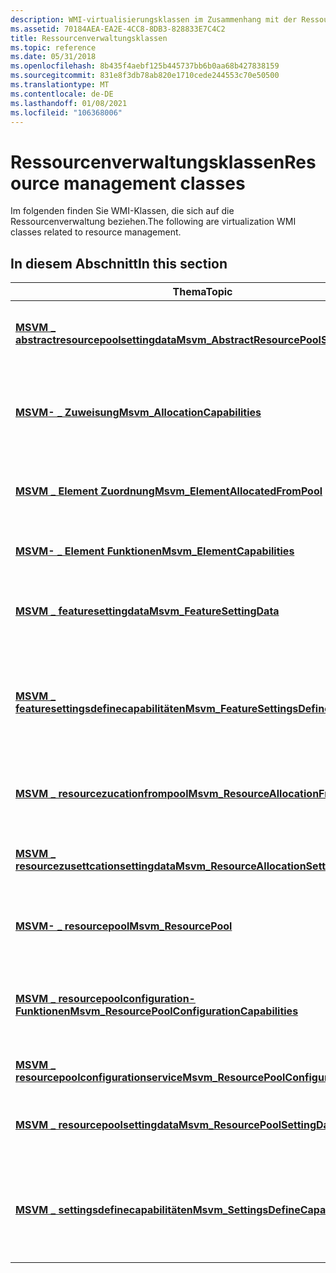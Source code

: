 ```yaml
---
description: WMI-virtualisierungsklassen im Zusammenhang mit der Ressourcenverwaltung.
ms.assetid: 70184AEA-EA2E-4CC8-8DB3-828833E7C4C2
title: Ressourcenverwaltungsklassen
ms.topic: reference
ms.date: 05/31/2018
ms.openlocfilehash: 8b435f4aebf125b445737bb6b0aa68b427838159
ms.sourcegitcommit: 831e8f3db78ab820e1710cede244553c70e50500
ms.translationtype: MT
ms.contentlocale: de-DE
ms.lasthandoff: 01/08/2021
ms.locfileid: "106368006"
---
```

# <a name="resource-management-classes"></a><span data-ttu-id="1a99a-103">Ressourcenverwaltungsklassen</span><span class="sxs-lookup"><span data-stu-id="1a99a-103">Resource management classes</span></span>

<span data-ttu-id="1a99a-104">Im folgenden finden Sie WMI-Klassen, die sich auf die Ressourcenverwaltung beziehen.</span><span class="sxs-lookup"><span data-stu-id="1a99a-104">The following are virtualization WMI classes related to resource management.</span></span>

## <a name="in-this-section"></a><span data-ttu-id="1a99a-105">In diesem Abschnitt</span><span class="sxs-lookup"><span data-stu-id="1a99a-105">In this section</span></span>



| <span data-ttu-id="1a99a-106">Thema</span><span class="sxs-lookup"><span data-stu-id="1a99a-106">Topic</span></span>                                                                                                        | <span data-ttu-id="1a99a-107">BESCHREIBUNG</span><span class="sxs-lookup"><span data-stu-id="1a99a-107">Description</span></span>                                                                                                                                                      |
|--------------------------------------------------------------------------------------------------------------|------------------------------------------------------------------------------------------------------------------------------------------------------------------|
| [<span data-ttu-id="1a99a-108">**MSVM \_ abstractresourcepoolsettingdata**</span><span class="sxs-lookup"><span data-stu-id="1a99a-108">**Msvm\_AbstractResourcePoolSettingData**</span></span>](msvm-abstractresourcepoolsettingdata.md)<br/>             | <span data-ttu-id="1a99a-109">Stellt die Einstellungen einer [**MSVM- \_ resourcepool**](msvm-resourcepool.md) -Instanz dar, die nicht zugeordnet sind.</span><span class="sxs-lookup"><span data-stu-id="1a99a-109">Represents the settings of a [**Msvm\_ResourcePool**](msvm-resourcepool.md) instance that are not allocation related.</span></span><br/>                                |
| [<span data-ttu-id="1a99a-110">**MSVM- \_ Zuweisung**</span><span class="sxs-lookup"><span data-stu-id="1a99a-110">**Msvm\_AllocationCapabilities**</span></span>](msvm-allocationcapabilities.md)<br/>                               | <span data-ttu-id="1a99a-111">Definiert die Möglichkeiten, mit denen ein Client den gültigen Bereich der Standardeinstellungen für eine virtuelle Ressource ermitteln kann.</span><span class="sxs-lookup"><span data-stu-id="1a99a-111">Defines the means by which a client can discover the valid range of default settings for a virtual resource.</span></span><br/>                                          |
| [<span data-ttu-id="1a99a-112">**MSVM \_ Element Zuordnung**</span><span class="sxs-lookup"><span data-stu-id="1a99a-112">**Msvm\_ElementAllocatedFromPool**</span></span>](msvm-elementallocatedfrompool.md)<br/>                           | <span data-ttu-id="1a99a-113">Ordnet dem Ressourcenpool, aus dem Sie zugewiesen wurde, eine Instanz einer zugeordneten Ressource zu.</span><span class="sxs-lookup"><span data-stu-id="1a99a-113">Associates an instance of an allocated resource with the resource pool from which it was allocated.</span></span><br/>                                                   |
| [<span data-ttu-id="1a99a-114">**MSVM- \_ Element Funktionen**</span><span class="sxs-lookup"><span data-stu-id="1a99a-114">**Msvm\_ElementCapabilities**</span></span>](msvm-elementcapabilities.md)<br/>                                     | <span data-ttu-id="1a99a-115">Stellt die Zuordnung zwischen verwalteten Elementen und ihren Funktionen dar.</span><span class="sxs-lookup"><span data-stu-id="1a99a-115">Represents the association between managed elements and their capabilities.</span></span><br/>                                                                           |
| [<span data-ttu-id="1a99a-116">**MSVM \_ featuresettingdata**</span><span class="sxs-lookup"><span data-stu-id="1a99a-116">**Msvm\_FeatureSettingData**</span></span>](msvm-featuresettingdata.md)<br/>                                       | <span data-ttu-id="1a99a-117">Eine abstrakte Klasse, die Einstellungen für eine bestimmte Funktion eines Systems oder einer Komponente darstellt.</span><span class="sxs-lookup"><span data-stu-id="1a99a-117">An abstract class that represents settings for a specific feature of a system or component.</span></span><br/>                                                           |
| [<span data-ttu-id="1a99a-118">**MSVM \_ featuresettingsdefinecapabilitäten**</span><span class="sxs-lookup"><span data-stu-id="1a99a-118">**Msvm\_FeatureSettingsDefineCapabilities**</span></span>](msvm-featuresettingsdefinecapabilities.md)<br/>         | <span data-ttu-id="1a99a-119">Stellt eine Verknüpfung zwischen der Instanz der Ethernet-Switch-Funktions Funktionen und den minimalen, maximalen, inkrementellen und Standardeinstellungen für eine Ressource bereit.</span><span class="sxs-lookup"><span data-stu-id="1a99a-119">Provides a link between the Ethernet switch feature capabilities instance and the minimum, maximum, incremental, and default settings for a resource.</span></span><br/> |
| [<span data-ttu-id="1a99a-120">**MSVM \_ resourcezucationfrompool**</span><span class="sxs-lookup"><span data-stu-id="1a99a-120">**Msvm\_ResourceAllocationFromPool**</span></span>](msvm-resourceallocationfrompool.md)<br/>                       | <span data-ttu-id="1a99a-121">Ordnet dem Ressourcenpool, aus dem Sie zugeordnet ist, eine Instanz einer Ressourcenzuweisung zu.</span><span class="sxs-lookup"><span data-stu-id="1a99a-121">Associates an instance of a resource allocation with the resource pool from which it is allocated.</span></span><br/>                                                    |
| [<span data-ttu-id="1a99a-122">**MSVM \_ resourcezusettcationsettingdata**</span><span class="sxs-lookup"><span data-stu-id="1a99a-122">**Msvm\_ResourceAllocationSettingData**</span></span>](msvm-resourceallocationsettingdata.md)<br/>                 | <span data-ttu-id="1a99a-123">Stellt die aktuellen und aufgezeichneten Zuordnungs Zustände einer virtuellen Ressource dar.</span><span class="sxs-lookup"><span data-stu-id="1a99a-123">Represents the current and recorded allocation states of a virtual resource.</span></span><br/>                                                                          |
| [<span data-ttu-id="1a99a-124">**MSVM- \_ resourcepool**</span><span class="sxs-lookup"><span data-stu-id="1a99a-124">**Msvm\_ResourcePool**</span></span>](msvm-resourcepool.md)<br/>                                                   | <span data-ttu-id="1a99a-125">Beschreibt einen virtuellen Ressourcentyp, der für die Verwendung auf virtuellen Computern verfügbar ist.</span><span class="sxs-lookup"><span data-stu-id="1a99a-125">Describes a type of virtual resource available for use in virtual machines.</span></span><br/>                                                                           |
| [<span data-ttu-id="1a99a-126">**MSVM \_ resourcepoolconfiguration-Funktionen**</span><span class="sxs-lookup"><span data-stu-id="1a99a-126">**Msvm\_ResourcePoolConfigurationCapabilities**</span></span>](msvm-resourcepoolconfigurationcapabilities.md)<br/> | <span data-ttu-id="1a99a-127">Beschreibt die Funktionen der zugeordneten [**MSVM \_ resourcepoolconfigurationservice**](msvm-resourcepoolconfigurationservice.md) -Klasse.</span><span class="sxs-lookup"><span data-stu-id="1a99a-127">Describes the capabilities of the associated [**Msvm\_ResourcePoolConfigurationService**](msvm-resourcepoolconfigurationservice.md) class.</span></span><br/>           |
| [<span data-ttu-id="1a99a-128">**MSVM \_ resourcepoolconfigurationservice**</span><span class="sxs-lookup"><span data-stu-id="1a99a-128">**Msvm\_ResourcePoolConfigurationService**</span></span>](msvm-resourcepoolconfigurationservice.md)<br/>           | <span data-ttu-id="1a99a-129">Ermöglicht die aktive Verwaltung von Ressourcenpools.</span><span class="sxs-lookup"><span data-stu-id="1a99a-129">Provides for active management of resource pools.</span></span><br/>                                                                                                     |
| [<span data-ttu-id="1a99a-130">**MSVM \_ resourcepoolsettingdata**</span><span class="sxs-lookup"><span data-stu-id="1a99a-130">**Msvm\_ResourcePoolSettingData**</span></span>](msvm-resourcepoolsettingdata.md)<br/>                             | <span data-ttu-id="1a99a-131">Stellt die Einstellungen einer [**MSVM- \_ resourcepool**](msvm-resourcepool.md) -Instanz dar, die nicht zugeordnet sind.</span><span class="sxs-lookup"><span data-stu-id="1a99a-131">Represents the settings of a [**Msvm\_ResourcePool**](msvm-resourcepool.md) instance that are not allocation related.</span></span><br/>                                |
| [<span data-ttu-id="1a99a-132">**MSVM \_ settingsdefinecapabilitäten**</span><span class="sxs-lookup"><span data-stu-id="1a99a-132">**Msvm\_SettingsDefineCapabilities**</span></span>](msvm-settingsdefinecapabilities.md)<br/>                       | <span data-ttu-id="1a99a-133">Stellt eine Verknüpfung zwischen der Funktionen-Instanz und den minimalen, maximalen, inkrementellen und Standardeinstellungen für eine Ressource bereit.</span><span class="sxs-lookup"><span data-stu-id="1a99a-133">Provides a link between the capabilities instance and the minimum, maximum, incremental, and default settings for a resource.</span></span><br/>                         |



 

 

 




